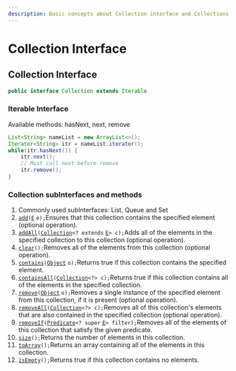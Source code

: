 ```yaml
---
description: Basic concepts about Collection interface and Collections
---
```


# Collection Interface

## Collection Interface

```java
public interface Collection extends Iterable
```

### Iterable Interface

Available methods: hasNext, next, remove

```java
List<String> nameList = new ArrayList<>();
Iterator<String> itr = nameList.iterator();
while(itr.hasNext()) {
	itr.next();
	// Must call next before remove
	itr.remove();
}
```

### Collection subInterfaces and methods

1. Commonly used subInterfaces: List, Queue and Set
2.  [`add`](https://docs.oracle.com/javase/8/docs/api/java/util/Collection.html#add-E-)`(`[`E`](https://docs.oracle.com/javase/8/docs/api/java/util/Collection.html) `e);`Ensures that this collection contains the specified element \(optional operation\).
3.  [`addAll`](https://docs.oracle.com/javase/8/docs/api/java/util/Collection.html#addAll-java.util.Collection-)`(`[`Collection`](https://docs.oracle.com/javase/8/docs/api/java/util/Collection.html)`<? extends` [`E`](https://docs.oracle.com/javase/8/docs/api/java/util/Collection.html)`> c);`Adds all of the elements in the specified collection to this collection \(optional operation\).
4.  [`clear`](https://docs.oracle.com/javase/8/docs/api/java/util/Collection.html#clear--)`();`Removes all of the elements from this collection \(optional operation\).
5.  [`contains`](https://docs.oracle.com/javase/8/docs/api/java/util/Collection.html#contains-java.lang.Object-)`(`[`Object`](https://docs.oracle.com/javase/8/docs/api/java/lang/Object.html) `o);`Returns true if this collection contains the specified element.
6.  [`containsAll`](https://docs.oracle.com/javase/8/docs/api/java/util/Collection.html#containsAll-java.util.Collection-)`(`[`Collection`](https://docs.oracle.com/javase/8/docs/api/java/util/Collection.html)`<?> c);`Returns true if this collection contains all of the elements in the specified collection.
7.  [`remove`](https://docs.oracle.com/javase/8/docs/api/java/util/Collection.html#remove-java.lang.Object-)`(`[`Object`](https://docs.oracle.com/javase/8/docs/api/java/lang/Object.html) `o);`Removes a single instance of the specified element from this collection, if it is present \(optional operation\).
8.  [`removeAll`](https://docs.oracle.com/javase/8/docs/api/java/util/Collection.html#removeAll-java.util.Collection-)`(`[`Collection`](https://docs.oracle.com/javase/8/docs/api/java/util/Collection.html)`<?> c);`Removes all of this collection's elements that are also contained in the specified collection \(optional operation\).
9.  [`removeIf`](https://docs.oracle.com/javase/8/docs/api/java/util/Collection.html#removeIf-java.util.function.Predicate-)`(`[`Predicate`](https://docs.oracle.com/javase/8/docs/api/java/util/function/Predicate.html)`<? super` [`E`](https://docs.oracle.com/javase/8/docs/api/java/util/Collection.html)`> filter);`Removes all of the elements of this collection that satisfy the given predicate.
10.  [`size`](https://docs.oracle.com/javase/8/docs/api/java/util/Collection.html#size--)`();`Returns the number of elements in this collection.
11.  [`toArray`](https://docs.oracle.com/javase/8/docs/api/java/util/Collection.html#toArray--)`();`Returns an array containing all of the elements in this collection.
12.  [`isEmpty`](https://docs.oracle.com/javase/8/docs/api/java/util/Collection.html#isEmpty--)`();`Returns true if this collection contains no elements.



